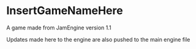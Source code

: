 InsertGameNameHere
==================

A game made from JamEngine version 1.1

Updates made here to the engine are also pushed to the main engine file
